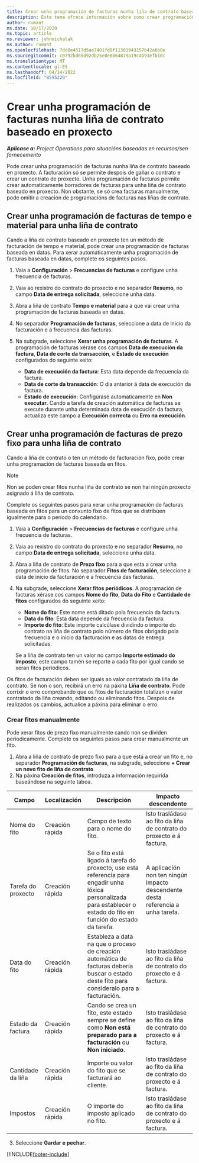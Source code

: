 ```yaml
---
title: Crear unha programación de facturas nunha liña de contrato baseado en proxecto
description: Este tema ofrece información sobre como crear programacións de facturas e fitos nas liñas de contrato.
author: rumant
ms.date: 10/17/2020
ms.topic: article
ms.reviewer: johnmichalak
ms.author: rumant
ms.openlocfilehash: 7dd8e4517d5ae7401fd0f11301943157b42a6b0e
ms.sourcegitcommit: c0792bd65d92db25e0e8864879a19c4b93efb10c
ms.translationtype: MT
ms.contentlocale: gl-ES
ms.lasthandoff: 04/14/2022
ms.locfileid: "8595220"
---
```

# <a name="create-an-invoice-schedule-on-a-project-based-contract-line"></a>Crear unha programación de facturas nunha liña de contrato baseado en proxecto 

_**Aplícase a:** Project Operations para situacións baseadas en recursos/sen fornecemento_

Pode crear unha programación de facturas nunha liña de contrato baseado en proxecto. A facturación só se permite despois de gañar o contrato e crear un contrato de proxecto. Unha programación de facturas permite crear automaticamente borradores de facturas para unha liña de contrato baseado en proxecto. Non obstante, se só crea facturas manualmente, pode omitir a creación de programacións de facturas nas liñas de contrato.

## <a name="create-a-time-and-material-invoice-schedule-for-a-contract-line"></a>Crear unha programación de facturas de tempo e material para unha liña de contrato

Cando a liña de contrato baseado en proxecto ten un método de facturación de tempo e material, pode crear una programación de facturas baseada en datas. Para xerar automaticamente unha programación de facturas baseada en datas, complete os seguintes pasos.

1. Vaia a **Configuración** > **Frecuencias de facturas** e configure unha frecuencia de facturas.
2. Vaia ao rexistro do contrato do proxecto e no separador **Resumo**, no campo **Data de entrega solicitada**, seleccione unha data.
3. Abra a liña de contrato **Tempo e material** para a que vai crear unha programación de facturas baseada en datas. 
4. No separador **Programación de facturas**, seleccione a data de inicio da facturación e a frecuencia das facturas.
5. Na subgrade, seleccione **Xerar unha programación de facturas**. A programación de facturas xérase cos campos **Data de execución da factura**, **Data de corte da transacción**, e **Estado de execución** configurados do seguinte xeito:

    - **Data de execución da factura**: Esta data depende da frecuencia da factura.
    - **Data de corte da transacción**: O día anterior á data de execución da factura.
    - **Estado de execución**: Configúrase automaticamente en **Non executar**. Cando a tarefa de creación automática de facturas se execute durante unha determinada data de execución da factura, actualiza este campo a **Execución correcta** ou **Erro na execución**.

## <a name="create-a-fixed-price-invoice-schedule-for-a-contract-line"></a>Crear unha programación de facturas de prezo fixo para unha liña de contrato

Cando a liña de contrato o ten un método de facturación fixo, pode crear unha programación de facturas baseada en fitos. 

> [!NOTE]
> Non se poden crear fitos nunha liña de contrato se non hai ningún proxecto asignado á liña de contrato.

Complete os seguintes pasos para xerar unha programación de facturas baseada en fitos para un conxunto fixo de fitos que se distribúen igualmente para o período do calendario.

1. Vaia a **Configuración** > **Frecuencias de facturas** e configure unha frecuencia de facturas.
2. Vaia ao rexistro do contrato do proxecto e no separador **Resumo**, no campo **Data de entrega solicitada**, seleccione unha data.
3. Abra a liña de contrato de **Prezo fixo** para a que esta a crear unha programación de fitos. No separador **Fitos de facturación**, seleccione a data de inicio da facturación e a frecuencia das facturas. 
4. Na subgrade, seleccione **Xerar fitos periódicos**. A programación de facturas xérase cos campos **Nome do fito**, **Data do Fito** e **Cantidade de fitos** configurados do seguinte xeito:

    - **Nome do fito**: Este nome está ditado pola frecuencia da factura.
    - **Data do fito**: Esta data depende da frecuencia da factura.
    - **Importe do fito**: Este importe calcúlase dividindo o importe do contrato na liña de contrato polo número de fitos obrigado pola frecuencia e o inicio da facturación e as datas de entrega solicitadas.

    Se a liña de contrato ten un valor no campo **Importe estimado do imposto**, este campo tamén se reparte a cada fito por igual cando se xeran fitos periódicos.

Os fitos de facturación deben ser iguais ao valor contratado da liña de contrato. Se non o son, recibirá un erro na páxina **Liña de contrato**. Pode corrixir o erro comprobando que os fitos de facturación totalizan o valor contratado da liña creando, editando ou eliminando fitos. Despois de realizados os cambios, actualice a páxina para eliminar o erro.

### <a name="manually-create-milestones"></a>Crear fitos manualmente

Pode xerar fitos de prezo fixo manualmente cando non se dividen periodicamente. Complete os seguintes pasos para crear manualmente un fito.

1. Abra a liña de contrato de prezo fixo para a que está a crear un fito e, no separador **Programación de facturas**, na subgrade, seleccione **+ Crear un novo fito de liña de contrato**. 
2. Na páxina **Creación de fitos**, introduza a información requirida baseándose na seguinte táboa.

| Campo | Localización | Descripción | Impacto descendente |
| --- | --- | --- | --- |
| Nome do fito | Creación rápida | Campo de texto para o nome do fito. | Isto trasládase ao fito da liña de contrato do proxecto e á factura. |
| Tarefa do proxecto | Creación rápida | Se o fito está ligado á tarefa do proxecto, use esta referencia para engadir unha lóxica personalizada para establecer o estado do fito en función do estado da tarefa. | A aplicación non ten ningún impacto descendente desta referencia a unha tarefa. |
| Data do fito | Creación rápida | Estableza a data na que o proceso de creación automática de facturas debería buscar o estado deste fito para consideralo para a facturación. | Isto trasládase ao fito da liña de contrato do proxecto e á factura. |
| Estado da factura | Creación rápida | Cando se crea un fito, este estado sempre se define como **Non está preparado para a facturación** ou **Non iniciado**. | Isto trasládase ao fito da liña de contrato do proxecto e á factura. |
| Cantidade da liña | Creación rápida | Importe ou valor do fito que se facturará ao cliente. | Isto trasládase ao fito da liña de contrato do proxecto e á factura. |
| Impostos | Creación rápida | O importe do imposto aplicado no fito. | Isto trasládase ao fito da liña de contrato do proxecto e á factura. |

3. Seleccione **Gardar e pechar**.


[!INCLUDE[footer-include](../includes/footer-banner.md)]